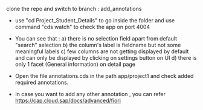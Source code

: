 clone the repo and switch to branch : add_annotations



* use "cd Project_Student_Details" to go inside the folder and use command "cds watch" to check the app on port 4004 
* You can see that : 
  a) there is no selection field apart from default "search" selection
  b) the column's label is fieldname but not some meaningful labels
  c) few columns are not getting displayed by default and can only be displayed by clicking on settings button on UI
  d) there is only 1 facet (General information) on detail page

* Open the file annotations.cds in the path app/project1 and check added required annotations.
* In case you want to add any other annotation , you can refer https://cap.cloud.sap/docs/advanced/fiori
